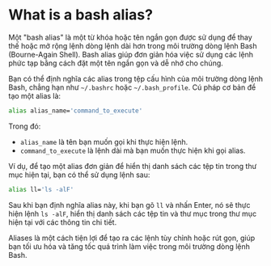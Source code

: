 # What is a bash alias?

Một "bash alias" là một từ khóa hoặc tên ngắn gọn được sử dụng để thay thế hoặc mở rộng lệnh dòng lệnh dài hơn trong môi trường dòng lệnh Bash (Bourne-Again Shell). Bash alias giúp đơn giản hóa việc sử dụng các lệnh phức tạp bằng cách đặt một tên ngắn gọn và dễ nhớ cho chúng.

Bạn có thể định nghĩa các alias trong tệp cấu hình của môi trường dòng lệnh Bash, chẳng hạn như `~/.bashrc` hoặc `~/.bash_profile`. Cú pháp cơ bản để tạo một alias là:

```bash
alias alias_name='command_to_execute'

```

Trong đó:

- `alias_name` là tên bạn muốn gọi khi thực hiện lệnh.
- `command_to_execute` là lệnh dài mà bạn muốn thực hiện khi gọi alias.

Ví dụ, để tạo một alias đơn giản để hiển thị danh sách các tệp tin trong thư mục hiện tại, bạn có thể sử dụng lệnh sau:

```bash
alias ll='ls -alF'

```

Sau khi bạn định nghĩa alias này, khi bạn gõ `ll` và nhấn Enter, nó sẽ thực hiện lệnh `ls -alF`, hiển thị danh sách các tệp tin và thư mục trong thư mục hiện tại với các thông tin chi tiết.

Aliases là một cách tiện lợi để tạo ra các lệnh tùy chỉnh hoặc rút gọn, giúp bạn tối ưu hóa và tăng tốc quá trình làm việc trong môi trường dòng lệnh Bash.